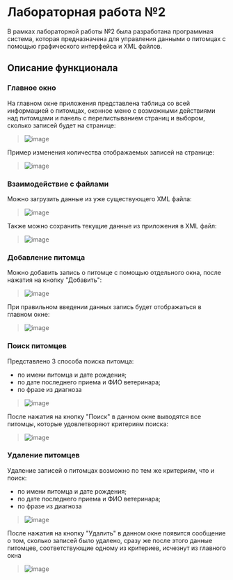 # Лабораторная работа №2

В рамках лабораторной работы №2 была разработана программная система, которая предназначена для управления данными о питомцах с помощью графического интерфейса и XML файлов.

## Описание функционала

### Главное окно

На главном окне приложения представлена таблица со всей информацией о питомцах, оконное меню с возможными действиями над питомцами и панель с перелистыванием страниц и выбором, сколько записей будет на странице:
> ![image](https://github.com/viktoriaDEVV/PPOIS/2sem/lab2/images/main_window.PNG)

Пример изменения количества отображаемых записей на странице:

> ![image](https://github.com/viktoriaDEVV/PPOIS/2sem/lab2/images/changing_amount.PNG)


### Взаимодействие с файлами

Можно загрузить данные из уже существующего XML файла:

> ![image](https://github.com/viktoriaDEVV/PPOIS/2sem/lab2/images/uploading.PNG)


Также можно сохранить текущие данные из приложения в XML файл:

> ![image](https://github.com/viktoriaDEVV/PPOIS/2sem/lab2/images/saving.PNG)


### Добавление питомца

Можно добавить запись о питомце с помощью отдельного окна, после нажатия на кнопку "Добавить":

> ![image](https://github.com/viktoriaDEVV/PPOIS/2sem/lab2/images/adding.PNG)

При правильном введении данных запись будет отображаться в главном окне:

> ![image](https://github.com/viktoriaDEVV/PPOIS/2sem/lab2/images/sucess_add.PNG)

### Поиск питомцев

Представлено 3 способа поиска питомца: 
- по имени питомца и дате рождения;
- по дате последнего приема и ФИО ветеринара;
- по фразе из диагноза

> ![image](https://github.com/viktoriaDEVV/PPOIS/2sem/lab2/images/finding.PNG)

После нажатия на кнопку "Поиск" в данном окне выводятся все питомцы, которые удовлетворяют критериям поиска:

> ![image](https://github.com/viktoriaDEVV/PPOIS/2sem/lab2/images/find_result.PNG)

### Удаление питомцев

Удаление записей о питомцах возможно по тем же критериям, что и поиск:
- по имени питомца и дате рождения;
- по дате последнего приема и ФИО ветеринара;
- по фразе из диагноза

> ![image](https://github.com/viktoriaDEVV/PPOIS/2sem/lab2/images/deleting.PNG)

После нажатия на кнопку "Удалить" в данном окне появится сообщение о том, сколько записей было удалено, сразу же после этого данные питомцев, соответствующие одному из критериев, исчезнут из главного окна

> ![image](https://github.com/viktoriaDEVV/PPOIS/2sem/lab2/images/deleting_amount.PNG)